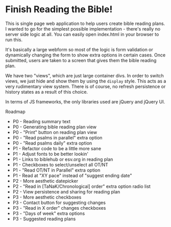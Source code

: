 # Finish Reading the Bible!

This is single page web application to help users create bible reading plans.
I wanted to go for the simplest possible implementation - there's really
no server side logic at all. You can easily open index.html in your browser
to run this.

It's basically a large webform so most of the logic is form validation or 
dynamically changing the form to show extra options in certain cases. Once
submitted, users are taken to a screen that gives them the bible reading plan.

We have two "views", which are just large container divs. In order to switch 
views, we just hide and show them by using the `display` style. This acts as a 
very rudimentary view system. There is of course, no refresh persistence or 
history states as a result of this choice.

In terms of JS frameworks, the only libraries used are jQuery and jQuery UI.

Roadmap
* P0 - Reading summary text
* P0 - Generating bible reading plan view
* P0 - "Print" button on reading plan view
* P0 - "Read psalms in parallel" extra option
* P0 - "Read psalms daily" extra option
* P1 - Refactor code to be a little more sane
* P1 - Adjust fonts to be better lookin'
* P1 - Links to biblehub or esv.org in reading plan
* P1 - Checkboxes to select/unselect all OT/NT
* P1 - "Read OT/NT in Parallel" extra option
* P1 - Read at "XY pace" instead of "suggest ending date" 
* P2 - More aesthetic datepicker
* P2 - "Read in [TaNaK/Chronological] order" extra option radio list
* P2 - View persistence and sharing for reading plan
* P3 - More aesthetic checkboxes
* P3 - Contact button for suggesting changes
* P3 - "Read in X order" changes checkboxes
* P3 - "Days of week" extra options
* P3 - Suggested reading plans